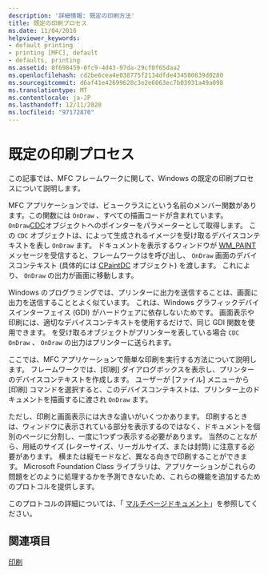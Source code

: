 ```yaml
---
description: '詳細情報: 既定の印刷方法'
title: 既定の印刷プロセス
ms.date: 11/04/2016
helpviewer_keywords:
- default printing
- printing [MFC], default
- defaults, printing
ms.assetid: 0f698459-0fc9-4d43-97da-29cf0f65daa2
ms.openlocfilehash: cd2be6cea4e038775f2134dfde434580839d0280
ms.sourcegitcommit: d6af41e42699628c3e2e6063ec7b03931a49a098
ms.translationtype: MT
ms.contentlocale: ja-JP
ms.lasthandoff: 12/11/2020
ms.locfileid: "97172870"
---
```

# <a name="how-default-printing-is-done"></a>既定の印刷プロセス

この記事では、MFC フレームワークに関して、Windows の既定の印刷プロセスについて説明します。

MFC アプリケーションでは、ビュークラスにという名前のメンバー関数があります。この関数には `OnDraw` 、すべての描画コードが含まれています。 `OnDraw`[CDC](reference/cdc-class.md)オブジェクトへのポインターをパラメーターとして取得します。 この `CDC` オブジェクトは、によって生成されるイメージを受け取るデバイスコンテキストを表し `OnDraw` ます。 ドキュメントを表示するウィンドウが [WM_PAINT](/windows/win32/gdi/wm-paint) メッセージを受信すると、フレームワークはを呼び出し、 `OnDraw` 画面のデバイスコンテキスト (具体的には [CPaintDC](reference/cpaintdc-class.md) オブジェクト) を渡します。 これにより、 `OnDraw` の出力が画面に移動します。

Windows のプログラミングでは、プリンターに出力を送信することは、画面に出力を送信することとよく似ています。 これは、Windows グラフィックデバイスインターフェイス (GDI) がハードウェアに依存しないためです。 画面表示や印刷には、適切なデバイスコンテキストを使用するだけで、同じ GDI 関数を使用できます。 を受け取るオブジェクトがプリンターを表している場合 `CDC` `OnDraw` 、 `OnDraw` の出力はプリンターに送られます。

ここでは、MFC アプリケーションで簡単な印刷を実行する方法について説明します。 フレームワークでは、[印刷] ダイアログボックスを表示し、プリンターのデバイスコンテキストを作成します。 ユーザーが [ファイル] メニューから [印刷] コマンドを選択すると、このデバイスコンテキストは、プリンター上のドキュメントを描画するに渡され `OnDraw` ます。

ただし、印刷と画面表示には大きな違いがいくつかあります。 印刷するときは、ウィンドウに表示されている部分を表示するのではなく、ドキュメントを個別のページに分割し、一度に1つずつ表示する必要があります。 当然のことながら、用紙のサイズ (レターサイズ、リーガルサイズ、または封筒) に注意する必要があります。 横または縦モードなど、異なる向きで印刷することができます。 Microsoft Foundation Class ライブラリは、アプリケーションがこれらの問題をどのように処理するかを予測できないため、これらの機能を追加するためのプロトコルを提供します。

このプロトコルの詳細については、「 [マルチページドキュメント](multipage-documents.md)」を参照してください。

## <a name="see-also"></a>関連項目

[印刷](printing.md)
